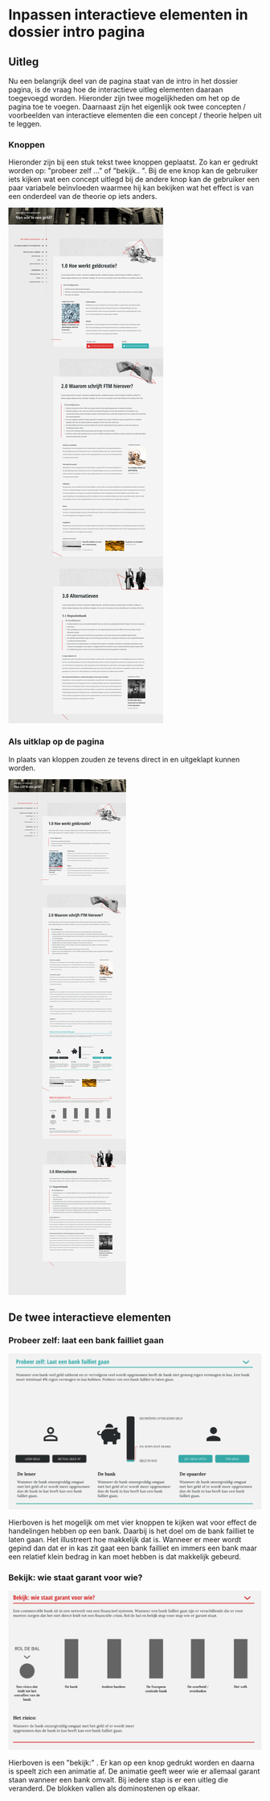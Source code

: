 # Inpassen interactieve elementen in dossier intro pagina

## Uitleg

Nu een belangrijk deel van de pagina staat van de intro in het dossier pagina, is de vraag hoe de interactieve uitleg elementen daaraan toegevoegd worden. Hieronder zijn twee mogelijkheden om het op de pagina toe te voegen. Daarnaast zijn het eigenlijk ook twee concepten / voorbeelden van interactieve elementen die een concept / theorie helpen uit te leggen.&#x20;

### Knoppen

Hieronder zijn bij een stuk tekst twee knoppen geplaatst. Zo kan er gedrukt worden op: "probeer zelf ..." of "bekijk.. ". Bij de ene knop kan de gebruiker iets kijken wat een concept uitlegd bij de andere knop kan de gebruiker een paar variabele beïnvloeden waarmee hij kan bekijken wat het effect is van een onderdeel van de theorie op iets anders.&#x20;

![](<../../.gitbook/assets/Dossier uitleg - concept 2 linkjes.png>)



### Als uitklap op de pagina

In plaats van kloppen zouden ze tevens direct in en uitgeklapt kunnen worden.

![](<../../.gitbook/assets/Dossier uitleg - concept 1 op pagina.png>)



## De twee interactieve elementen

### Probeer zelf: laat een bank failliet gaan

![](<../../.gitbook/assets/Schermafbeelding 2021-04-08 om 12.07.09.png>)

Hierboven is het mogelijk om met vier knoppen te kijken wat voor effect de handelingen hebben op een bank. Daarbij is het doel om de bank failliet te laten gaan. Het illustreert hoe makkelijk dat is. Wanneer er meer wordt gepind dan dat er in kas zit gaat een bank failliet en immers een bank maar een relatief klein bedrag in kan moet hebben is dat makkelijk gebeurd.

### Bekijk: wie staat garant voor wie?

![](<../../.gitbook/assets/Schermafbeelding 2021-04-08 om 12.07.20.png>)

Hierboven is een "bekijk:" . Er kan op een knop gedrukt worden en daarna is speelt zich een animatie af. De animatie geeft weer wie er allemaal garant staan wanneer een bank omvalt. Bij iedere stap is er een uitleg die veranderd. De blokken vallen als dominostenen op elkaar.&#x20;
